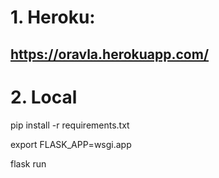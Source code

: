 # 1. Heroku: 
https://oravla.herokuapp.com/
--
# 2. Local
pip install -r requirements.txt

export FLASK_APP=wsgi.app

flask run
